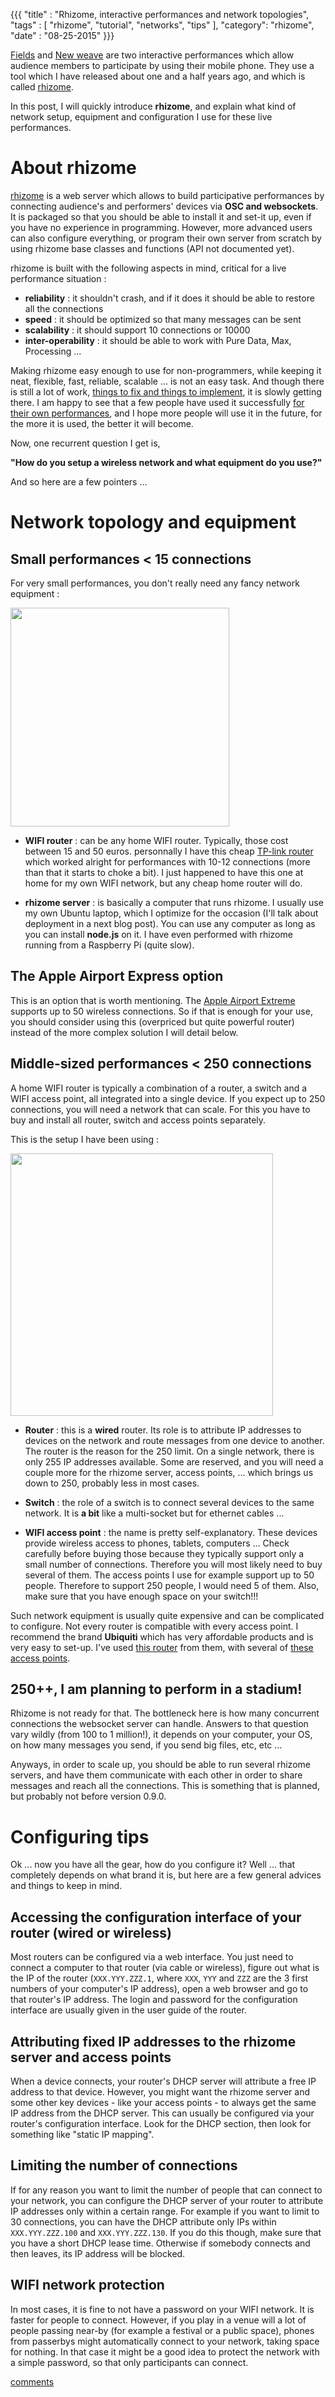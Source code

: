 {{{
  "title" : "Rhizome, interactive performances and network topologies",
  "tags" : [ "rhizome", "tutorial", "networks", "tips" ],
  "category": "rhizome",
  "date" : "08-25-2015"
}}}

[Fields](http://funktion.fm/projects/fields-infos) and [New weave](http://funktion.fm/projects/newweave) are two interactive performances which allow audience members to participate by using their mobile phone. They use a tool which I have released about one and a half years ago, and which is called [rhizome](http://github.com/sebpiq/rhizome).

In this post, I will quickly introduce **rhizome**, and explain what kind of network setup, equipment and configuration I use for these live performances.

<!--more-->

About rhizome
===============

[rhizome](http://github.com/sebpiq/rhizome) is a web server which allows to build participative performances by connecting audience's and performers' devices via **OSC and websockets**. It is packaged so that you should be able to install it and set-it up, even if you have no experience in programming. However, more advanced users can also configure everything, or program their own server from scratch by using rhizome base classes and functions (API not documented yet).

rhizome is built with the following aspects in mind, critical for a live performance situation :

- **reliability** : it shouldn't crash, and if it does it should be able to restore all the connections
- **speed** : it should be optimized so that many messages can be sent
- **scalability** : it should support 10 connections or 10000
- **inter-operability** : it should be able to work with Pure Data, Max, Processing ...

Making rhizome easy enough to use for non-programmers, while keeping it neat, flexible, fast, reliable, scalable ... is not an easy task. And though there is still a lot of work, [things to fix and things to implement](https://github.com/sebpiq/rhizome/issues), it is slowly getting there. I am happy to see that a few people have used it successfully [for their own performances](https://github.com/sebpiq/rhizome/wiki/Gallery), and I hope more people will use it in the future, for the more it is used, the better it will become.

Now, one recurrent question I get is, 

**"How do you setup a wireless network and what equipment do you use?"**

And so here are a few pointers ...


Network topology and equipment
===============================

Small performances < 15 connections
------------------------------------------

For very small performances, you don't really need any fancy network equipment :

<img src="https://raw.githubusercontent.com/sebpiq/rhizome/master/images/network-diagram1.png" style="max-width:100%;width:25em;"/>

- **WIFI router** : can be any home WIFI router. Typically, those cost between 15 and 50 euros. personnally I have this cheap [TP-link router](http://www.tp-link.fi/products/details/cat-9_TL-WR841ND.html) which worked alright for performances with 10-12 connections (more than that it starts to choke a bit). I just happened to have this one at home for my own WIFI network, but any cheap home router will do.

- **rhizome server** : is basically a computer that runs rhizome. I usually use my own Ubuntu laptop, which I optimize for the occasion (I'll talk about deployment in a next blog post). You can use any computer as long as you can install **node.js** on it. I have even performed with rhizome running from a Raspberry Pi (quite slow).


The Apple Airport Express option
----------------------------------

This is an option that is worth mentioning. The [Apple Airport Extreme](https://www.apple.com/airport-extreme/) supports up to 50 wireless connections. So if that is enough for your use, you should consider using this (overpriced but quite powerful router) instead of the more complex solution I will detail below.


Middle-sized performances < 250 connections
---------------------------------------------

A home WIFI router is typically a combination of a router, a switch and a WIFI access point, all integrated into a single device. If you expect up to 250 connections, you will need a network that can scale. For this you have to buy and install all router, switch and access points separately.


This is the setup I have been using : 

<img src="https://raw.githubusercontent.com/sebpiq/rhizome/master/images/network-diagram2.png" style="max-width:100%;width:30em;"/>

- **Router** : this is a **wired** router. Its role is to attribute IP addresses to devices on the network and route messages from one device to another. The router is the reason for the 250 limit. On a single network, there is only 255 IP addresses available. Some are reserved, and you will need a couple more for the rhizome server, access points, ... which brings us down to 250, probably less in most cases.

- **Switch** : the role of a switch is to connect several devices to the same network. It is **a bit** like a multi-socket but for ethernet cables ...

- **WIFI access point** : the name is pretty self-explanatory. These devices provide wireless access to phones, tablets, computers ... Check carefully before buying those because they typically support only a small number of connections. Therefore you will most likely need to buy several of them. The access points I use for example support up to 50 people. Therefore to support 250 people, I would need 5 of them. Also, make sure that you have enough space on your switch!!!

Such network equipment is usually quite expensive and can be complicated to configure. Not every router is compatible with every access point. I recommend the brand **Ubiquiti** which has very affordable products and is very easy to set-up. I've used [this router](https://www.ubnt.com/edgemax/edgerouter-lite/) from them, with several of [these access points](https://www.ubnt.com/unifi/unifi-ap/).


250++, I am planning to perform in a stadium!
----------------------------------------------

Rhizome is not ready for that. The bottleneck here is how many concurrent connections the websocket server can handle. Answers to that question vary wildly (from 100 to 1 million!), it depends on your computer, your OS, on how many messages you send, if you send big files, etc, etc ... 

Anyways, in order to scale up, you should be able to run several rhizome servers, and have them communicate with each other in order to share messages and reach all the connections. This is something that is planned, but probably not before version 0.9.0.


Configuring tips
===========================

Ok ... now you have all the gear, how do you configure it? Well ... that completely depends on what brand it is, but here are a few general advices and things to keep in mind.


Accessing the configuration interface of your router (wired or wireless)
--------------------------------------------------------------------------

Most routers can be configured via a web interface. You just need to connect a computer to that router (via cable or wireless), figure out what is the IP of the router (`XXX.YYY.ZZZ.1`, where `XXX`, `YYY` and `ZZZ` are the 3 first numbers of your computer's IP address), open a web browser and go to that router's IP address. The login and password for the configuration interface are usually given in the user guide of the router.


Attributing fixed IP addresses to the rhizome server and access points
----------------------------------------------------------------------------

When a device connects, your router's DHCP server will attribute a free IP address to that device. However, you might want the rhizome server and some other key devices - like your access points - to always get the same IP address from the DHCP server. This can usually be configured via your router's configuration interface. Look for the DHCP section, then look for something like "static IP mapping". 


Limiting the number of connections
-------------------------------------

If for any reason you want to limit the number of people that can connect to your network, you can configure the DHCP server of your router to attribute IP addresses only within a certain range. For example if you want to limit to 30 connections, you can have the DHCP attribute only IPs within `XXX.YYY.ZZZ.100` and `XXX.YYY.ZZZ.130`. If you do this though, make sure that you have a short DHCP lease time. Otherwise if somebody connects and then leaves, its IP address will be blocked.


WIFI network protection
---------------------------

In most cases, it is fine to not have a password on your WIFI network. It is faster for people to connect. However, if you play in a venue will a lot of people passing near-by (for example a festival or a public space), phones from passerbys might automatically connect to your network, taking space for nothing. In that case it might be a good idea to protect the network with a simple password, so that only participants can connect.

[comments](http://twitter.com/sebpiq/status/636197123587969024)
